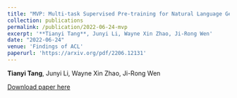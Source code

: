 ```yaml
---
title: "MVP: Multi-task Supervised Pre-training for Natural Language Generation"
collection: publications
permalink: /publication/2022-06-24-mvp
excerpt: '**Tianyi Tang**, Junyi Li, Wayne Xin Zhao, Ji-Rong Wen'
date: "2022-06-24"
venue: 'Findings of ACL'
paperurl: 'https://arxiv.org/pdf/2206.12131'
---
```

**Tianyi Tang**, Junyi Li, Wayne Xin Zhao, Ji-Rong Wen

[Download paper here](https://arxiv.org/pdf/2206.12131)
